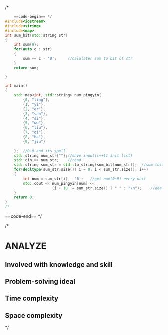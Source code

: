 /* 
```cpp
    ==code-begin== */
#include<iostream>
#include<string>
#include<map>
int sum_bit(std::string str)
{
    int sum{0};
    for(auto c : str)
    {
        sum += c - '0';     //calulater sum to bit of str
    }
    return sum;

}

int main()
{
	std::map<int, std::string> num_pingyin{
		{0, "ling"},
		{1, "yi"},
		{2, "er"},
		{3, "san"},
		{4, "si"},
		{5, "wu"},
		{6, "liu"},
		{7, "qi"},
		{8, "ba"},
		{9, "jiu"}
	
	};	//0-9 and its spell
	std::string num_str{""};//save input(c++11 init list)
	std::cin >> num_str;    //read
    std::string sum_str = std::to_string(sum_bit(num_str));  //sum tostring
    for(decltype(sum_str.size()) i = 0; i < sum_str.size(); i++)
    {
        int num = sum_str[i] - '0';   //get num(0~9) every unit
        std::cout << num_pingyin[num] <<
                     (i + 1u != sum_str.size() ? " " : "\n");    //deal space_key in the end
    }
	return 0;
}
/*
```
   ==code-end== */

/*
# ANALYZE

## Involved with knowledge and skill

## Problem-solving ideal

## Time complexity

## Space complexity
 
 */
